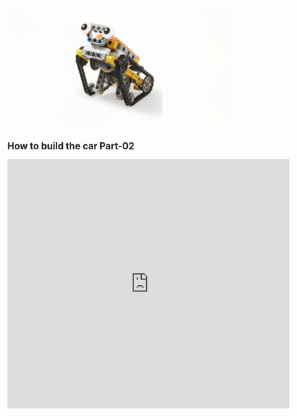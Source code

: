 


![](./image/robot-02.jpg)


## How to build the car Part-02
<iframe src="https://player.vimeo.com/video/336041021" width="640" height="564" frameborder="0" allow="autoplay; fullscreen" allowfullscreen></iframe>

